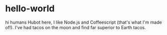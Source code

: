 # hello-world

hi humans
Hubot here, I like Node.js and Coffeescript (that's what I'm made of!).
I've had tacos on the moon and find far superior to Earth tacos.

